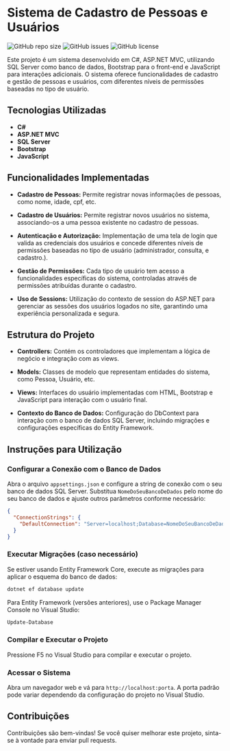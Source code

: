 


# Sistema de Cadastro de Pessoas e Usuários

![GitHub repo size](https://img.shields.io/github/repo-size/AmandaAmarante/ControleDeUsuarios)
![GitHub issues](https://img.shields.io/github/issues/AmandaAmarante/ControleDeUsuarios)
![GitHub license](https://img.shields.io/github/license/AmandaAmarante/ControleDeUsuarios)

Este projeto é um sistema desenvolvido em C#, ASP.NET MVC, utilizando SQL Server como banco de dados, Bootstrap para o front-end e JavaScript para interações adicionais. O sistema oferece funcionalidades de cadastro e gestão de pessoas e usuários, com diferentes níveis de permissões baseadas no tipo de usuário.

## Tecnologias Utilizadas

- **C#**
- **ASP.NET MVC**
- **SQL Server**
- **Bootstrap**
- **JavaScript**

## Funcionalidades Implementadas

- **Cadastro de Pessoas:** Permite registrar novas informações de pessoas, como nome, idade, cpf, etc.
  
- **Cadastro de Usuários:** Permite registrar novos usuários no sistema, associando-os a uma pessoa existente no cadastro de pessoas.
  
- **Autenticação e Autorização:** Implementação de uma tela de login que valida as credenciais dos usuários e concede diferentes níveis de permissões baseadas no tipo de usuário (administrador, consulta, e cadastro.).
  
- **Gestão de Permissões:** Cada tipo de usuário tem acesso a funcionalidades específicas do sistema, controladas através de permissões atribuídas durante o cadastro.
  
- **Uso de Sessions:** Utilização do contexto de session do ASP.NET para gerenciar as sessões dos usuários logados no site, garantindo uma experiência personalizada e segura.

## Estrutura do Projeto

- **Controllers:** Contém os controladores que implementam a lógica de negócio e integração com as views.
  
- **Models:** Classes de modelo que representam entidades do sistema, como Pessoa, Usuário, etc.
  
- **Views:** Interfaces do usuário implementadas com HTML, Bootstrap e JavaScript para interação com o usuário final.
  
- **Contexto do Banco de Dados:** Configuração do DbContext para interação com o banco de dados SQL Server, incluindo migrações e configurações específicas do Entity Framework.

## Instruções para Utilização

### Configurar a Conexão com o Banco de Dados

Abra o arquivo `appsettings.json` e configure a string de conexão com o seu banco de dados SQL Server. Substitua `NomeDoSeuBancoDeDados` pelo nome do seu banco de dados e ajuste outros parâmetros conforme necessário:

```json
{
  "ConnectionStrings": {
    "DefaultConnection": "Server=localhost;Database=NomeDoSeuBancoDeDados;Trusted_Connection=True;MultipleActiveResultSets=true"
  }
}
```

### Executar Migrações (caso necessário)

Se estiver usando Entity Framework Core, execute as migrações para aplicar o esquema do banco de dados:

```bash
dotnet ef database update
```

Para Entity Framework (versões anteriores), use o Package Manager Console no Visual Studio:

```bash
Update-Database
```

### Compilar e Executar o Projeto

Pressione F5 no Visual Studio para compilar e executar o projeto.

### Acessar o Sistema

Abra um navegador web e vá para `http://localhost:porta`. A porta padrão pode variar dependendo da configuração do projeto no Visual Studio.

## Contribuições

Contribuições são bem-vindas! Se você quiser melhorar este projeto, sinta-se à vontade para enviar pull requests.




